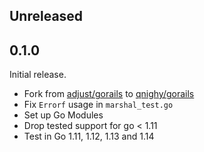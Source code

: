 ## Unreleased

## 0.1.0

Initial release.

- Fork from [adjust/gorails](https://github.com/adjust/gorails) to [qnighy/gorails](https://github.com/qnighy/gorails)
- Fix `Errorf` usage in `marshal_test.go`
- Set up Go Modules
- Drop tested support for go < 1.11
- Test in Go 1.11, 1.12, 1.13 and 1.14
